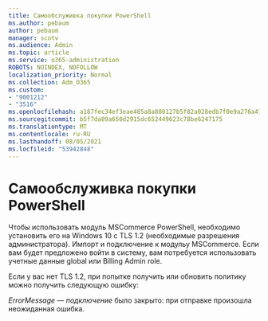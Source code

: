 ```yaml
---
title: Самообслуживка покупки PowerShell
ms.author: pebaum
author: pebaum
manager: scotv
ms.audience: Admin
ms.topic: article
ms.service: o365-administration
ROBOTS: NOINDEX, NOFOLLOW
localization_priority: Normal
ms.collection: Adm_O365
ms.custom:
- "9001212"
- "3516"
ms.openlocfilehash: a187fec34ef3eae485a8a880127b5f82a028edb7f0e9a276a41b5e33cad25ead
ms.sourcegitcommit: b5f7da89a650d2915dc652449623c78be6247175
ms.translationtype: MT
ms.contentlocale: ru-RU
ms.lasthandoff: 08/05/2021
ms.locfileid: "53942848"
---
```

# <a name="self-service-purchase-of-powershell"></a>Самообслуживка покупки PowerShell

Чтобы использовать модуль MSCommerce PowerShell, необходимо установить его на Windows 10 с TLS 1.2 (необходимые разрешения администратора).  Импорт и подключение к модульу MSCommerce.  Если вам будет предложено войти в систему, вам потребуется использовать учетные данные global или Billing Admin role.  

Если у вас нет TLS 1.2, при попытке получить или обновить политику можно получить следующую ошибку:

*ErrorMessage — подключение* было закрыто: при отправке произошла неожиданная ошибка.




